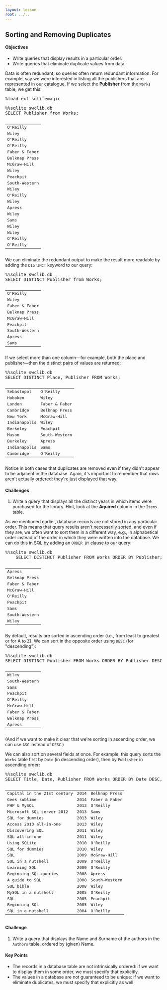 ```yaml
---
layout: lesson
root: ../..
---
```


## Sorting and Removing Duplicates


<div class="objectives">
<h4 id="objectives">Objectives</h4>
<ul>
<li>Write queries that display results in a particular order.</li>
<li>Write queries that eliminate duplicate values from data.</li>
</ul>
</div>


<div>
<p>Data is often redundant, so queries often return redundant information. For example, say we were interested in listing all the publishers that are represented in our catalogue. If we select the <strong>Publisher</strong> from the <code>Works</code> table, we get this:</p>
</div>


<div class="in">
<pre>%load_ext sqlitemagic</pre>
</div>


<div class="in">
<pre>%%sqlite swclib.db
SELECT Publisher from Works;</pre>
</div>

<div class="out">
<pre><table>
	<TR><TD>O&#39;Reilly</TD>
	</TR>
	<TR><TD>Wiley</TD>
	</TR>
	<TR><TD>O&#39;Reilly</TD>
	</TR>
	<TR><TD>O&#39;Reilly</TD>
	</TR>
	<TR><TD>Faber &amp; Faber</TD>
	</TR>
	<TR><TD>Belknap Press</TD>
	</TR>
	<TR><TD>McGraw-Hill</TD>
	</TR>
	<TR><TD>Wiley</TD>
	</TR>
	<TR><TD>Peachpit</TD>
	</TR>
	<TR><TD>South-Western</TD>
	</TR>
	<TR><TD>Wiley</TD>
	</TR>
	<TR><TD>O&#39;Reilly</TD>
	</TR>
	<TR><TD>Wiley</TD>
	</TR>
	<TR><TD>Apress</TD>
	</TR>
	<TR><TD>Wiley</TD>
	</TR>
	<TR><TD>Sams</TD>
	</TR>
	<TR><TD>Wiley</TD>
	</TR>
	<TR><TD>Wiley</TD>
	</TR>
	<TR><TD>O&#39;Reilly</TD>
	</TR>
	<TR><TD>O&#39;Reilly</TD>
	</TR>
</table></pre>
</div>


<div>
<p>We can eliminate the redundant output to make the result more readable by adding the <code>DISTINCT</code> keyword to our query:</p>
</div>


<div class="in">
<pre>%%sqlite swclib.db
SELECT DISTINCT Publisher from Works;</pre>
</div>

<div class="out">
<pre><table>
	<TR><TD>O&#39;Reilly</TD>
	</TR>
	<TR><TD>Wiley</TD>
	</TR>
	<TR><TD>Faber &amp; Faber</TD>
	</TR>
	<TR><TD>Belknap Press</TD>
	</TR>
	<TR><TD>McGraw-Hill</TD>
	</TR>
	<TR><TD>Peachpit</TD>
	</TR>
	<TR><TD>South-Western</TD>
	</TR>
	<TR><TD>Apress</TD>
	</TR>
	<TR><TD>Sams</TD>
	</TR>
</table></pre>
</div>


<div>
<p>If we select more than one column—for example, both the place and publisher—then the distinct pairs of values are returned:</p>
</div>


<div class="in">
<pre>%%sqlite swclib.db
SELECT DISTINCT Place, Publisher FROM Works;</pre>
</div>

<div class="out">
<pre><table>
	<TR><TD>Sebastopol</TD>
	<TD>O&#39;Reilly</TD>
	</TR>
	<TR><TD>Hoboken</TD>
	<TD>Wiley</TD>
	</TR>
	<TR><TD>London</TD>
	<TD>Faber &amp; Faber</TD>
	</TR>
	<TR><TD>Cambridge</TD>
	<TD>Belknap Press</TD>
	</TR>
	<TR><TD>New York</TD>
	<TD>McGraw-Hill</TD>
	</TR>
	<TR><TD>Indianapolis</TD>
	<TD>Wiley</TD>
	</TR>
	<TR><TD>Berkeley</TD>
	<TD>Peachpit</TD>
	</TR>
	<TR><TD>Mason</TD>
	<TD>South-Western</TD>
	</TR>
	<TR><TD>Berkeley</TD>
	<TD>Apress</TD>
	</TR>
	<TR><TD>Indianapolis</TD>
	<TD>Sams</TD>
	</TR>
	<TR><TD>Cambridge</TD>
	<TD>O&#39;Reilly</TD>
	</TR>
</table></pre>
</div>


<div>
<p>Notice in both cases that duplicates are removed even if they didn't appear to be adjacent in the database. Again, it's important to remember that rows aren't actually ordered: they're just displayed that way.</p>
</div>


<div>
<h4 id="challenges">Challenges</h4>
<ol style="list-style-type: decimal">
<li>Write a query that displays all the distinct years in which items were purchased for the library. Hint, look at the <strong>Aquired</strong> column in the <code>Items</code> table.</li>
</ol>
</div>


<div>
<p>As we mentioned earlier, database records are not stored in any particular order. This means that query results aren't necessarily sorted, and even if they are, we often want to sort them in a different way, e.g., in alphabetical order instead of the order in which they were written into the database. We can do this in SQL by adding an <code>ORDER BY</code> clause to our query:</p>
</div>


<div class="in">
<pre>%%sqlite swclib.db
	SELECT DISTINCT Publisher FROM Works ORDER BY Publisher;
</pre>
</div>

<div class="out">
<pre><table>
	<TR><TD>Apress</TD>
	</TR>
	<TR><TD>Belknap Press</TD>
	</TR>
	<TR><TD>Faber &amp; Faber</TD>
	</TR>
	<TR><TD>McGraw-Hill</TD>
	</TR>
	<TR><TD>O&#39;Reilly</TD>
	</TR>
	<TR><TD>Peachpit</TD>
	</TR>
	<TR><TD>Sams</TD>
	</TR>
	<TR><TD>South-Western</TD>
	</TR>
	<TR><TD>Wiley</TD>
	</TR>
</table></pre>
</div>


<div>
<p>By default, results are sorted in ascending order (i.e., from least to greatest or for A to Z). We can sort in the opposite order using <code>DESC</code> (for &quot;descending&quot;):</p>
</div>


<div class="in">
<pre>%%sqlite swclib.db
SELECT DISTINCT Publisher FROM Works ORDER BY Publisher DESC;</pre>
</div>

<div class="out">
<pre><table>
	<TR><TD>Wiley</TD>
	</TR>
	<TR><TD>South-Western</TD>
	</TR>
	<TR><TD>Sams</TD>
	</TR>
	<TR><TD>Peachpit</TD>
	</TR>
	<TR><TD>O&#39;Reilly</TD>
	</TR>
	<TR><TD>McGraw-Hill</TD>
	</TR>
	<TR><TD>Faber &amp; Faber</TD>
	</TR>
	<TR><TD>Belknap Press</TD>
	</TR>
	<TR><TD>Apress</TD>
	</TR>
</table></pre>
</div>

<div>
<p>(And if we want to make it clear that we're sorting in ascending order, we can use <code>ASC</code> instead of <code>DESC</code>.)</p>
<p>We can also sort on several fields at once. For example, this query sorts the <code>Works</code> table first by <code>Date</code> (in descending order), then by <code>Publisher</code> in ascending order:</p>
</div>


<div class="in">
<pre>%%sqlite swclib.db
SELECT Title, Date, Publisher FROM Works ORDER BY Date DESC, Publisher ASC;</pre>
</div>

<div class="out">
<pre><table>
	<TR><TD>Capital in the 21st century</TD>
	<TD>2014</TD>
	<TD>Belknap Press</TD>
	</TR>
	<TR><TD>Geek sublime</TD>
	<TD>2014</TD>
	<TD>Faber &amp; Faber</TD>
	</TR>
	<TR><TD>PHP &amp; MySQL</TD>
	<TD>2013</TD>
	<TD>O&#39;Reilly</TD>
	</TR>
	<TR><TD>Microsoft SQL server 2012</TD>
	<TD>2013</TD>
	<TD>Sams</TD>
	</TR>
	<TR><TD>SQL for dummies</TD>
	<TD>2013</TD>
	<TD>Wiley</TD>
	</TR>
	<TR><TD>Access 2013 all-in-one</TD>
	<TD>2013</TD>
	<TD>Wiley</TD>
	</TR>
	<TR><TD>Discovering SQL</TD>
	<TD>2011</TD>
	<TD>Wiley</TD>
	</TR>
	<TR><TD>SQL all-in-one</TD>
	<TD>2011</TD>
	<TD>Wiley</TD>
	</TR>
	<TR><TD>Using SQLite</TD>
	<TD>2010</TD>
	<TD>O&#39;Reilly</TD>
	</TR>
	<TR><TD>SQL for dummies</TD>
	<TD>2010</TD>
	<TD>Wiley</TD>
	</TR>
	<TR><TD>SQL</TD>
	<TD>2009</TD>
	<TD>McGraw-Hill</TD>
	</TR>
	<TR><TD>SQL in a nutshell</TD>
	<TD>2009</TD>
	<TD>O&#39;Reilly</TD>
	</TR>
	<TR><TD>Learning SQL</TD>
	<TD>2009</TD>
	<TD>O&#39;Reilly</TD>
	</TR>
	<TR><TD>Beginning SQL queries</TD>
	<TD>2008</TD>
	<TD>Apress</TD>
	</TR>
	<TR><TD>A guide to SQL</TD>
	<TD>2008</TD>
	<TD>South-Western</TD>
	</TR>
	<TR><TD>SQL bible</TD>
	<TD>2008</TD>
	<TD>Wiley</TD>
	</TR>
	<TR><TD>MySQL in a nutshell</TD>
	<TD>2005</TD>
	<TD>O&#39;Reilly</TD>
	</TR>
	<TR><TD>SQL</TD>
	<TD>2005</TD>
	<TD>Peachpit</TD>
	</TR>
	<TR><TD>Beginning SQL</TD>
	<TD>2005</TD>
	<TD>Wiley</TD>
	</TR>
	<TR><TD>SQL in a nutshell</TD>
	<TD>2004</TD>
	<TD>O&#39;Reilly</TD>
	</TR>
</table></pre>
</div>


<div>
<h4 id="challenges">Challenge</h4>
<ol style="list-style-type: decimal">
<li><p>Write a query that displays the Name and Surname of the authors in the <code>Authors</code> table, ordered by (given) Name.</p></li>
</ol>
</div>


<div class="keypoints">
<h4 id="key-points">Key Points</h4>
<ul>
<li>The records in a database table are not intrinsically ordered: if we want to display them in some order, we must specify that explicitly.</li>
<li>The values in a database are not guaranteed to be unique: if we want to eliminate duplicates, we must specify that explicitly as well.</li>
</ul>
</div>
